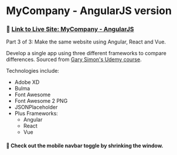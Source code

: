 # MyCompany - AngularJS version
### :link: [Link to Live Site: MyCompany - AngularJS](https://jonrhymes.github.io/mycompany-angular/)
Part 3 of 3: Make the same website using Angular, React and Vue. 

Develop a single app using three different frameworks to compare differences. Sourced from [Gary Simon's Udemy course](https://www.udemy.com/course/react-vs-angular-vs-vuejs-by-example/learn/lecture/7136478#overview).

Technologies include:
* Adobe XD
* Bulma
* Font Awesome
* Font Awesome 2 PNG
* JSONPlaceholder
* Plus Frameworks:
    * Angular
    * React
    * Vue

#### :calling: Check out the mobile navbar toggle by shrinking the window.
